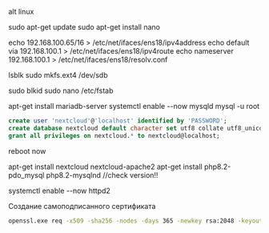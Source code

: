 ﻿alt linux

sudo apt-get update
sudo apt-get install nano

echo 192.168.100.65/16 > /etc/net/ifaces/ens18/ipv4address
echo default via 192.168.100.1 > /etc/net/ifaces/ens18/ipv4route
echo nameserver 192.168.100.1 > /etc/net/ifaces/ens18/resolv.conf

lsblk
sudo mkfs.ext4 /dev/sdb

sudo blkid
sudo nano /etc/fstab

apt-get install mariadb-server
systemctl enable --now mysqld
mysql -u root

```sql
create user 'nextcloud'@'localhost' identified by 'PASSWORD';
create database nextcloud default character set utf8 collate utf8_unicode_ci;
grant all privileges on nextcloud.* to nextcloud@localhost;
```

reboot now

apt-get install nextcloud nextcloud-apache2
apt-get install php8.2-pdo_mysql php8.2-mysqlnd  //check version!!

systemctl enable --now httpd2

Создание самоподписанного сертификата
```bash
openssl.exe req -x509 -sha256 -nodes -days 365 -newkey rsa:2048 -keyout /crt/nextcloud-private.key -out /crt/nextcloud-certificate.crt
```